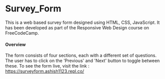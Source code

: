 # Survey_Form
This is a web based survey form designed using HTML, CSS, JavaScript.
It has been developed as part of the Responsive Web Design course on FreeCodeCamp.
#### Overview 
The form consists of four sections, each with a different set of questions. The user has to click on the 'Previous' and 'Next' button to toggle between these.
To see the form live, visit the link : https://surveyform.ashish1123.repl.co/
